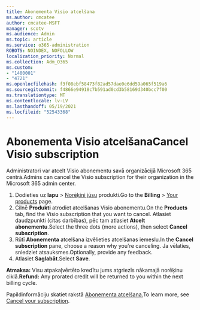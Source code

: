 ```yaml
---
title: Abonementa Visio atcelšana
ms.author: cmcatee
author: cmcatee-MSFT
manager: scotv
ms.audience: Admin
ms.topic: article
ms.service: o365-administration
ROBOTS: NOINDEX, NOFOLLOW
localization_priority: Normal
ms.collection: Adm_O365
ms.custom:
- "1400001"
- "4721"
ms.openlocfilehash: f3f08ebf58473f82ad57dae0e6dd59a065f519a6
ms.sourcegitcommit: f4866e94918c7b591ad0cd3b58169d340bcc7f00
ms.translationtype: MT
ms.contentlocale: lv-LV
ms.lasthandoff: 05/19/2021
ms.locfileid: "52543368"
---
```

# <a name="cancel-visio-subscription"></a><span data-ttu-id="f6e04-102">Abonementa Visio atcelšana</span><span class="sxs-lookup"><span data-stu-id="f6e04-102">Cancel Visio subscription</span></span>

<span data-ttu-id="f6e04-103">Administratori var atcelt Visio abonementu savā organizācijā Microsoft 365 centrā.</span><span class="sxs-lookup"><span data-stu-id="f6e04-103">Admins can cancel the Visio subscription for their organization in the Microsoft 365 admin center.</span></span>

1. <span data-ttu-id="f6e04-104">Dodieties uz **lapu** \> [Norēķini jūsu](https://go.microsoft.com/fwlink/p/?linkid=842054) produkti.</span><span class="sxs-lookup"><span data-stu-id="f6e04-104">Go to the **Billing** \> [Your products](https://go.microsoft.com/fwlink/p/?linkid=842054) page.</span></span>
2. <span data-ttu-id="f6e04-105">Cilnē **Produkti** atrodiet atcelšanas Visio abonementu.</span><span class="sxs-lookup"><span data-stu-id="f6e04-105">On the **Products** tab, find the Visio subscription that you want to cancel.</span></span> <span data-ttu-id="f6e04-106">Atlasiet daudzpunkti (citas darbības), pēc tam atlasiet **Atcelt abonementu**.</span><span class="sxs-lookup"><span data-stu-id="f6e04-106">Select the three dots (more actions), then select **Cancel subscription**.</span></span>
3. <span data-ttu-id="f6e04-107">Rūtī **Abonementa** atcelšana izvēlieties atcelšanas iemeslu.</span><span class="sxs-lookup"><span data-stu-id="f6e04-107">In the **Cancel subscription** pane, choose a reason why you're canceling.</span></span> <span data-ttu-id="f6e04-108">Ja vēlaties, sniedziet atsauksmes.</span><span class="sxs-lookup"><span data-stu-id="f6e04-108">Optionally, provide any feedback.</span></span>
4. <span data-ttu-id="f6e04-109">Atlasiet **Saglabāt**.</span><span class="sxs-lookup"><span data-stu-id="f6e04-109">Select **Save**.</span></span>

<span data-ttu-id="f6e04-110">**Atmaksa:** Visu atpakaļvērtēto kredītu jums atgriezīs nākamajā norēķinu ciklā.</span><span class="sxs-lookup"><span data-stu-id="f6e04-110">**Refund:** Any prorated credit will be returned to you within the next billing cycle.</span></span>

<span data-ttu-id="f6e04-111">Papildinformāciju skatiet rakstā [Abonementa atcelšana.](/microsoft-365/commerce/subscriptions/cancel-your-subscription)</span><span class="sxs-lookup"><span data-stu-id="f6e04-111">To learn more, see [Cancel your subscription](/microsoft-365/commerce/subscriptions/cancel-your-subscription).</span></span>